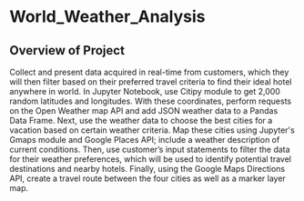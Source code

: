 # World_Weather_Analysis


## Overview of Project
Collect and present data acquired in real-time from customers, which they will then filter based on their preferred travel criteria to find their ideal hotel anywhere in world. In Jupyter Notebook, use Citipy module to get 2,000 random latitudes and longitudes. With these coordinates, perform requests on the Open Weather map API and add JSON weather data to a Pandas Data Frame. Next, use the weather data to choose the best cities for a vacation based on certain weather criteria. Map these cities using Jupyter's Gmaps module and Google Places API; include a weather description of current conditions. Then, use customer’s input statements to filter the data for their weather preferences, which will be used to identify potential travel destinations and nearby hotels. Finally, using the Google Maps Directions API, create a travel route between the four cities as well as a marker layer map.



